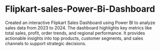 # Flipkart-sales-Power-Bi-Dashboard
Created an interactive Flipkart Sales Dashboard using Power BI to analyze sales data from 2023 to 2024. The dashboard highlights key metrics like total sales, profit, order trends, and regional performance. It provides actionable insights into top products, customer segments, and sales channels to support strategic decisions.

